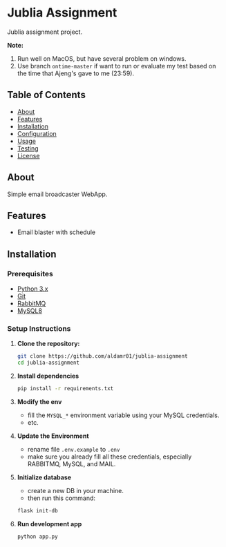 # Jublia Assignment

Jublia assignment project.

**Note:**
1. Run well on MacOS, but have several problem on windows.
2. Use branch `ontime-master` if want to run or evaluate my test based on the time that Ajeng's gave to me (23:59).

## Table of Contents
- [About](#about)
- [Features](#features)
- [Installation](#installation)
- [Configuration](#configuration)
- [Usage](#usage)
- [Testing](#testing)
- [License](#license)

## About
Simple email broadcaster WebApp.

## Features
- Email blaster with schedule

## Installation

### Prerequisites
- [Python 3.x](https://www.python.org/downloads/)
- [Git](https://git-scm.com/downloads)
- [RabbitMQ]()
- [MySQL8]()

### Setup Instructions

1. **Clone the repository:**
   ```bash
   git clone https://github.com/aldamr01/jublia-assignment
   cd jublia-assignment

2. **Install dependencies**
    ```bash
    pip install -r requirements.txt

3. **Modify the env**
    - fill the `MYSQL_*` environment variable using your MySQL credentials.
    - etc.

4. **Update the Environment**
    - rename file `.env.example` to `.env`
    - make sure you already fill all these credentials, especially RABBITMQ, MySQL, and MAIL.

5. **Initialize database**
    - create a new DB in your machine.
    - then run this command:
    ```bash
    flask init-db

6. **Run development app**
    ```bash
    python app.py